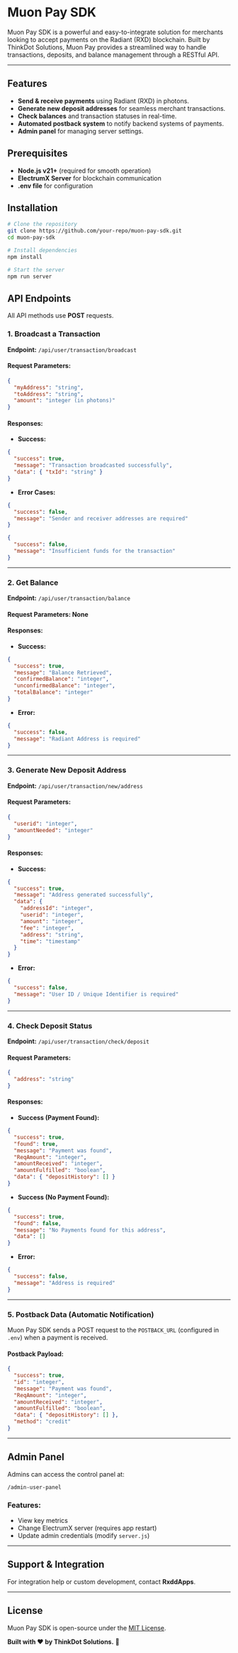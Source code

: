 # Muon Pay SDK

Muon Pay SDK is a powerful and easy-to-integrate solution for merchants looking to accept payments on the Radiant (RXD) blockchain. Built by ThinkDot Solutions, Muon Pay provides a streamlined way to handle transactions, deposits, and balance management through a RESTful API.

---

## Features
- **Send & receive payments** using Radiant (RXD) in photons.
- **Generate new deposit addresses** for seamless merchant transactions.
- **Check balances** and transaction statuses in real-time.
- **Automated postback system** to notify backend systems of payments.
- **Admin panel** for managing server settings.

## Prerequisites
- **Node.js v21+** (required for smooth operation)
- **ElectrumX Server** for blockchain communication
- **.env file** for configuration

## Installation
```bash
# Clone the repository
git clone https://github.com/your-repo/muon-pay-sdk.git
cd muon-pay-sdk

# Install dependencies
npm install

# Start the server
npm run server
```

## API Endpoints
All API methods use **POST** requests.

### **1. Broadcast a Transaction**
**Endpoint:** `/api/user/transaction/broadcast`

#### Request Parameters:
```json
{
  "myAddress": "string",
  "toAddress": "string",
  "amount": "integer (in photons)"
}
```

#### Responses:
- **Success:**
```json
{
  "success": true,
  "message": "Transaction broadcasted successfully",
  "data": { "txId": "string" }
}
```
- **Error Cases:**
```json
{
  "success": false,
  "message": "Sender and receiver addresses are required"
}
```
```json
{
  "success": false,
  "message": "Insufficient funds for the transaction"
}
```

---

### **2. Get Balance**
**Endpoint:** `/api/user/transaction/balance`

#### Request Parameters: None

#### Responses:
- **Success:**
```json
{
  "success": true,
  "message": "Balance Retrieved",
  "confirmedBalance": "integer",
  "unconfirmedBalance": "integer",
  "totalBalance": "integer"
}
```
- **Error:**
```json
{
  "success": false,
  "message": "Radiant Address is required"
}
```

---

### **3. Generate New Deposit Address**
**Endpoint:** `/api/user/transaction/new/address`

#### Request Parameters:
```json
{
  "userid": "integer",
  "amountNeeded": "integer"
}
```

#### Responses:
- **Success:**
```json
{
  "success": true,
  "message": "Address generated successfully",
  "data": {
    "addressId": "integer",
    "userid": "integer",
    "amount": "integer",
    "fee": "integer",
    "address": "string",
    "time": "timestamp"
  }
}
```
- **Error:**
```json
{
  "success": false,
  "message": "User ID / Unique Identifier is required"
}
```

---

### **4. Check Deposit Status**
**Endpoint:** `/api/user/transaction/check/deposit`

#### Request Parameters:
```json
{
  "address": "string"
}
```

#### Responses:
- **Success (Payment Found):**
```json
{
  "success": true,
  "found": true,
  "message": "Payment was found",
  "ReqAmount": "integer",
  "amountReceived": "integer",
  "amountFulfilled": "boolean",
  "data": { "depositHistory": [] }
}
```
- **Success (No Payment Found):**
```json
{
  "success": true,
  "found": false,
  "message": "No Payments found for this address",
  "data": []
}
```
- **Error:**
```json
{
  "success": false,
  "message": "Address is required"
}
```

---

### **5. Postback Data (Automatic Notification)**
Muon Pay SDK sends a POST request to the `POSTBACK_URL` (configured in `.env`) when a payment is received.

#### Postback Payload:
```json
{
  "success": true,
  "id": "integer",
  "message": "Payment was found",
  "ReqAmount": "integer",
  "amountReceived": "integer",
  "amountFulfilled": "boolean",
  "data": { "depositHistory": [] },
  "method": "credit"
}
```

---

## **Admin Panel**
Admins can access the control panel at:
```
/admin-user-panel
```
### **Features:**
- View key metrics
- Change ElectrumX server (requires app restart)
- Update admin credentials (modify `server.js`)

---

## **Support & Integration**
For integration help or custom development, contact **RxddApps**.

---

## **License**
Muon Pay SDK is open-source under the [MIT License](LICENSE).

**Built with ❤️ by ThinkDot Solutions.** 🚀
